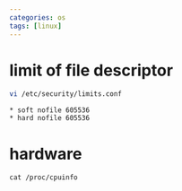 ```yaml
---
categories: os
tags: [linux]    
---
```


# limit of file descriptor
```sh
vi /etc/security/limits.conf
```
```
* soft nofile 605536  
* hard nofile 605536
```

# hardware
```
cat /proc/cpuinfo
```